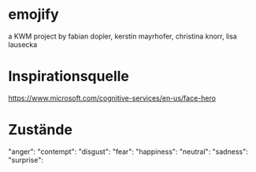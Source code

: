 # emojify
a KWM project by fabian dopler, kerstin mayrhofer, christina knorr, lisa lausecka

# Inspirationsquelle
https://www.microsoft.com/cognitive-services/en-us/face-hero

# Zustände
"anger":
"contempt":
"disgust":
"fear":
"happiness":
"neutral":
"sadness":
"surprise":
